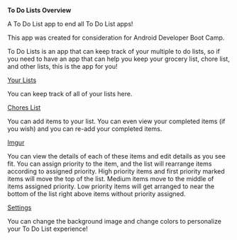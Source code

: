 **To Do Lists Overview**

A To Do List app to end all To Do List apps!

This app was created for consideration for Android Developer Boot Camp.

To Do Lists is an app that can keep track of your multiple to do lists, so if you need to have an 
app that can help you keep your grocery list, chore list, and other lists, this is the app
for you! 


[Your Lists](http://i.imgur.com/7qPvh4E.png)

You can keep track of all of your lists here.

[Chores List](http://i.imgur.com/SAkAmuF.png)

You can add items to your list. You can even view your completed items (if you wish) and you can 
re-add your completed items.

[Imgur](http://i.imgur.com/S1UrCnE.png)

You can view the details of each of these items and edit details as you see fit. You can assign 
priority to the item, and the list will rearrange items according to assigned priority. High 
priority items and first priority marked items will move the top of the list. Medium items move 
to the middle of items assigned priority. Low priority items will get arranged to near the bottom
of the list right above items without priority assigned.

[Settings](http://i.imgur.com/QgEQlWq.png)

You can change the background image and change colors to personalize your To Do List experience!

